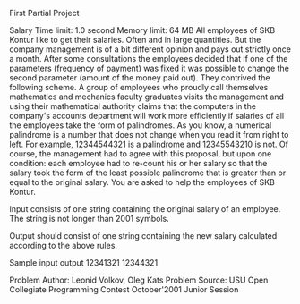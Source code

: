 First Partial Project

Salary
Time limit: 1.0 second
Memory limit: 64 MB
All employees of SKB Kontur like to get their salaries. Often and in large quantities. But the company management is of a bit different opinion and pays out strictly once a month. After some consultations the employees decided that if one of the parameters (frequency of payment) was fixed it was possible to change the second parameter (amount of the money paid out). They contrived the following scheme. A group of employees who proudly call themselves mathematics and mechanics faculty graduates visits the management and using their mathematical authority claims that the computers in the company's accounts department will work more efficiently if salaries of all the employees take the form of palindromes. As you know, a numerical palindrome is a number that does not change when you read it from right to left. For example, 12344544321 is a palindrome and 12345543210 is not. Of course, the management had to agree with this proposal, but upon one condition: each employee had to re-count his or her salary so that the salary took the form of the least possible palindrome that is greater than or equal to the original salary. You are asked to help the employees of SKB Kontur.

Input
consists of one string containing the original salary of an employee. The string is not longer than 2001 symbols.

Output
should consist of one string containing the new salary calculated according to the above rules.

Sample
input	output
12341321 12344321

Problem Author: Leonid Volkov, Oleg Kats
Problem Source: USU Open Collegiate Programming Contest October'2001 Junior Session
